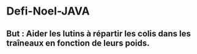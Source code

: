 # Defi-Noel-JAVA

## But : Aider les lutins à répartir les colis dans les traîneaux en fonction de leurs poids.
